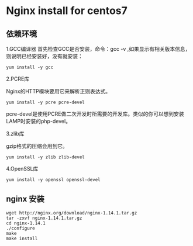 # Nginx install for centos7

## 依赖环境

1.GCC编译器
首先检查GCC是否安装，命令：gcc -v ,如果显示有相关版本信息，则说明已经安装好，没有就安装：

```yum install -y gcc```

2.PCRE库

Nginx的HTTP模块要用它来解析正则表达式。

```
yum install -y pcre pcre-devel 
```

pcre-devel是使用PCRE做二次开发时所需要的开发库。类似的你可以想到安装LAMP时安装的php-devel。

3.zlib库

gzip格式的压缩会用到它。

```yum install -y zlib zlib-devel```

4.OpenSSL库

```yum install -y openssl openssl-devel``` 

## nginx 安装

```
wget http://nginx.org/download/nginx-1.14.1.tar.gz
tar -zxvf nginx-1.14.1.tar.gz
cd nginx-1.14.1
./configure
make
make install
```



